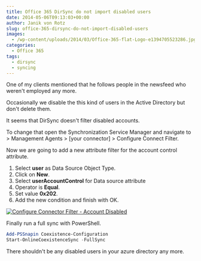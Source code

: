```yaml
---
title: Office 365 DirSync do not import disabled users
date: 2014-05-06T09:13:03+00:00
author: Janik von Rotz
slug: office-365-dirsync-do-not-import-disabled-users
images:
  - /wp-content/uploads/2014/03/Office-365-flat-Logo-e1394705523286.jpg
categories:
  - Office 365
tags:
  - dirsync
  - syncing
---
```

One of my clients mentioned that he follows people in the newsfeed who weren't employed any more.

Occasionally we disable the this kind of users in the Active Directory but don't delete them.

It seems that DirSync doesn't filter disabled accounts.
<!--more-->
To change that open the Synchronization Service Manager and navigate to > Management Agents > [your connector] > Configure Connect Filter.

Now we are going to add a new attribute filter for the account control attribute.

1. Select **user** as Data Source Object Type.
2. Click on **New**.
3. Select **userAccountControl** for Data source attribute
4. Operator is **Equal**.
5. Set value **0x202**.
6. Add the new condition and finish with OK.

[![Configure Connector Filter - Account Disabled](/wp-content/uploads/2014/05/Configure-Connector-Filter-Account-Disabled-1024x534.png)](/wp-content/uploads/2014/05/Configure-Connector-Filter-Account-Disabled.png)

Finally run a full sync with PowerShell.

```powershell
Add-PSSnapin Coexistence-Configuration
Start-OnlineCoexistenceSync -FullSync
```

There shouldn't be any disabled users in your azure directory any more.